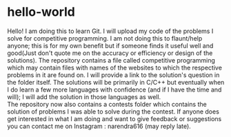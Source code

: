 # hello-world

Hello! I am doing  this to learn Git.
I will upload my code of the problems I solve for competitive programming.
I am not doing this to flaunt/help anyone; this is for my own benefit but if someone finds it useful well and good(Just don't quote me on the accuracy or efficiency or design of the solutions).
The repository contains a file called competitive programming which may contain files with names of the websites to which the respective problems in it are found on.
I will provide a link to the solution's question in the folder itself.
The solutions will be primarily in C/C++ but eventually when I do learn a few more languages with confidence (and if I have the time and will); I will add the solution in those languages as well.  
The repository now also contains a contests folder which contains the solution of problems I was able to solve during the contest. 
If anyone does get interested in what I am doing and want to give feedback or suggestions you can contact me on Instagram : narendra616 (may reply late).  
